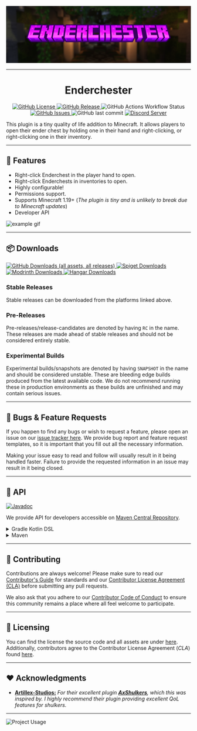 <img style="text-align:center;" src="assets/logo-background.png" alt="project banner">

---

<h1 style="text-align:center;">Enderchester</h1>

<p style="text-align:center;">
    <a href="https://github.com/milkdrinkers/Enderchester/blob/main/LICENSE">
        <img alt="GitHub License" src="https://img.shields.io/github/license/milkdrinkers/Enderchester?style=for-the-badge&color=blue&labelColor=141417">
    </a>
    <a href="https://github.com/milkdrinkers/Enderchester/releases">
        <img alt="GitHub Release" src="https://img.shields.io/github/v/release/milkdrinkers/Enderchester?include_prereleases&sort=semver&style=for-the-badge&label=LATEST%20VERSION&labelColor=141417">
    </a>
    <img alt="GitHub Actions Workflow Status" src="https://img.shields.io/github/actions/workflow/status/milkdrinkers/Enderchester/ci.yml?style=for-the-badge&labelColor=141417">
    <a href="https://github.com/milkdrinkers/Enderchester/issues">
        <img alt="GitHub Issues" src="https://img.shields.io/github/issues/milkdrinkers/Enderchester?style=for-the-badge&labelColor=141417">
    </a>
    <img alt="GitHub last commit" src="https://img.shields.io/github/last-commit/milkdrinkers/Enderchester?style=for-the-badge&labelColor=141417">
    <a href="https://discord.gg/cG5uWvUcM6">
        <img alt="Discord Server" src="https://img.shields.io/discord/1008300159333040158?style=for-the-badge&logo=discord&logoColor=ffffff&label=discord&labelColor=141417&color=%235865F2">
    </a>
</p>

This plugin is a tiny quality of life addition to Minecraft. It allows players to open their ender chest by holding one in their hand and right-clicking, or right-clicking one in their inventory.

---

## 🌟 Features

- Right-click Enderchest in the player hand to open.
- Right-click Enderchests in inventories to open.
- Highly configurable!
- Permissions support.
- Supports Minecraft 1.19+ (_The plugin is tiny and is unlikely to break due to Minecraft updates_)
- Developer API

<img src="assets/example.gif" alt="example gif">

---

## 📦 Downloads

<a href="https://github.com/milkdrinkers/Enderchester/releases/latest">
    <img alt="GitHub Downloads (all assets, all releases)" src="https://img.shields.io/github/downloads/milkdrinkers/Enderchester/total?style=for-the-badge&logo=github&logoColor=white&labelColor=141417">
</a>
<a href="https://www.spigotmc.org/resources/121384/">
    <img alt="Spiget Downloads" src="https://img.shields.io/spiget/downloads/121384?style=for-the-badge&logo=spigotmc&logoColor=white&label=SPIGOT&labelColor=141417">
</a>
<a href="https://modrinth.com/plugin/enderchester/">
    <img alt="Modrinth Downloads" src="https://img.shields.io/modrinth/dt/enderchester?style=for-the-badge&logo=modrinth&logoColor=white&label=MODRINTH&labelColor=141417">
</a>
<a href="https://hangar.papermc.io/darksaid98/Enderchester/">
    <img alt="Hangar Downloads" src="https://img.shields.io/hangar/dt/Enderchester?style=for-the-badge&label=HANGAR&labelColor=141417">
</a>

### Stable Releases

Stable releases can be downloaded from the platforms linked above.

### Pre-Releases

Pre-releases/release-candidates are denoted by having `RC` in the name. These releases are made ahead of stable releases and should not be considered entirely stable.

### Experimental Builds

Experimental builds/snapshots are denoted by having `SNAPSHOT` in the name and should be considered unstable. These are bleeding edge builds produced from the latest available code. We do not recommend running these in production environments as these builds are unfinished and may contain serious issues.

---

## 🤝 Bugs & Feature Requests

If you happen to find any bugs or wish to request a feature, please open an issue on our [issue tracker here](https://github.com/milkdrinkers/Enderchester/issues). We provide bug report and feature request templates, so it is important that you fill out all the necessary information.

Making your issue easy to read and follow will usually result in it being handled faster. Failure to provide the requested information in an issue may result in it being closed.

---

## 🚧 API

<a href="https://javadoc.io/doc/io.github.milkdrinkers/enderchester">
    <img alt="Javadoc" src="https://img.shields.io/badge/JAVADOC-8A2BE2?style=for-the-badge&labelColor=141417">
</a>

We provide API for developers accessible on [Maven Central Repository](https://central.sonatype.com/artifact/io.github.milkdrinkers/enderchester). 

<details>
<summary>Gradle Kotlin DSL</summary>

```kotlin
repositories {
    mavenCentral()
}

dependencies {
    compileOnly("io.github.milkdrinkers:enderchester:VERSION")
}
```
</details>

<details>
<summary>Maven</summary>

```xml
<project>
    <dependencies>
        <dependency>
            <groupId>io.github.milkdrinkers</groupId>
            <artifactId>enderchester</artifactId>
            <version>VERSION</version>
            <scope>provided</scope>
        </dependency>
    </dependencies>
</project>
```
</details>

---

## 🔧 Contributing

Contributions are always welcome! Please make sure to read our [Contributor's Guide](CONTRIBUTING.md) for standards and our [Contributor License Agreement (CLA)](CONTRIBUTOR_LICENSE_AGREEMENT.md) before submitting any pull requests.

We also ask that you adhere to our [Contributor Code of Conduct](CODE_OF_CONDUCT.md) to ensure this community remains a place where all feel welcome to participate.

---

## 📝 Licensing

You can find the license the source code and all assets are under [here](../LICENSE). Additionally, contributors agree to the Contributor License Agreement \(*CLA*\) found [here](CONTRIBUTOR_LICENSE_AGREEMENT.md).

---

## ❤️ Acknowledgments

- **[Artillex-Studios:](https://github.com/Artillex-Studios)** _For their excellent plugin [__AxShulkers__](https://github.com/Artillex-Studios/AxShulkers/), which this was inspired by. I highly recommend their plugin providing excellent QoL features for shulkers._

---

![Project Usage](https://bstats.org/signatures/bukkit/Enderchester.svg)
